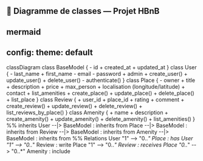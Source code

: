 ## :jigsaw: Diagramme de classes — Projet HBnB
mermaid
---
config:
  theme: default
---
classDiagram
    class BaseModel {
        - id
        + created_at
        + updated_at
    }
    class User {
        - last_name
        + first_name
        - email
        - password
        + admin
        + create_user()
        + update_user()
        + delete_user()
        - authenticate()
    }
    class Place {
        - owner
        + title
        + description
        + price
		+ max_person
        + localisation (longitude/latitude)
        + contact
        + list_amenities
        + create_place()
        + update_place()
        + delete_place()
        + list_place
        }
    class Review {
        + user_id
        + place_id
        + rating
        + comment
        + create_review()
        + update_review()
        + delete_review()
        + list_reviews_by_place()
    }
    class Amenity {
        + name
        + description
        + create_amenity()
        + update_amenity()
        + delete_amenity()
        + list_amenities()
    }
    %% inherits
    User --|> BaseModel : inherits from
    Place --|> BaseModel : inherits from
    Review --|> BaseModel : inherits from
    Amenity --|> BaseModel : inherits from
    %% Relations
    User "1" --> "0..*" Place : has
    User "1" --> "0..*" Review : write
    Place "1" --> "0..*" Review : receives
    Place "0..*" --> "0..*" Amenity : include

